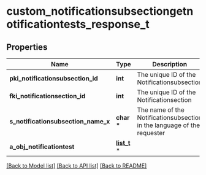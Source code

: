 # custom_notificationsubsectiongetnotificationtests_response_t

## Properties
Name | Type | Description | Notes
------------ | ------------- | ------------- | -------------
**pki_notificationsubsection_id** | **int** | The unique ID of the Notificationsubsection | 
**fki_notificationsection_id** | **int** | The unique ID of the Notificationsection | 
**s_notificationsubsection_name_x** | **char \*** | The name of the Notificationsubsection in the language of the requester | 
**a_obj_notificationtest** | [**list_t**](custom_notificationtestgetnotificationtests_response.md) \* |  | 

[[Back to Model list]](../README.md#documentation-for-models) [[Back to API list]](../README.md#documentation-for-api-endpoints) [[Back to README]](../README.md)


